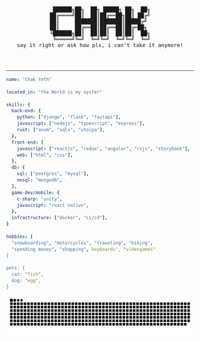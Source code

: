 <pre>
 <p align="center">
 ██████╗██╗  ██╗ █████╗ ██╗  ██╗
██╔════╝██║  ██║██╔══██╗██║ ██╔╝
██║     ███████║███████║█████╔╝ 
██║     ██╔══██║██╔══██║██╔═██╗ 
╚██████╗██║  ██║██║  ██║██║  ██╗
 ╚═════╝╚═╝  ╚═╝╚═╝  ╚═╝╚═╝  ╚═╝
say it right or ask how pls, i can't take it anymore!
 </p>
</pre>
---
```yaml
name: "Chak Yeth"

located_in: "the World is my oyster"

skills: {
  back-end: {
    python: ["django", "flask", "fastapi"],
    javascript: ["nodejs", "typescript", "express"],
    rust: ["axum", "sqlx", "utoipa"],
  },
  front-end: {
    javascript: ["reactjs", "redux", "angular", "rxjs", "storybook"],
    web: ["html", "css"],
  },
  db: {
    sql: ["postgres", "mysql"],
    nosql: "mongodb",
  },
  game-dev/mobile: {
    c-sharp: "unity",
    javascript: "react native",
  },
  infrastructure: ["docker", "ci/cd"],
}

hobbies: [
  "snowboarding", "motorcycles", "traveling", "biking",
  "spending money", "shopping", keyboards", "videogames"
]

pets: {
  cat: "fish",
  dog: "egg",
}
```
<picture>
  <source media="(prefers-color-scheme: dark)" srcset="https://github.com/chakyeth/chakyeth/blob/output/github-contribution-grid-snake-dark.svg" />
  <source media="(prefers-color-scheme: light)" srcset="https://github.com/chakyeth/chakyeth/blob/output/github-contribution-grid-snake.svg" />
  <img alt="github-snake" src="https://github.com/chakyeth/chakyeth/blob/output/github-contribution-grid-snake.svg" />
</picture>
